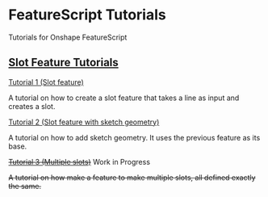 # FeatureScript Tutorials

Tutorials for Onshape FeatureScript

## [Slot Feature Tutorials](slot-tutorials/)

[Tutorial 1 (Slot feature)](slot-tutorials/tutorial-1/)

A tutorial on how to create a slot feature that takes a line as input and creates a slot.

[Tutorial 2 (Slot feature with sketch geometry)](slot-tutorials/tutorial-2/)

A tutorial on how to add sketch geometry. It uses the previous feature as its base.

~~[Tutorial 3 (Multiple slots)](slot-tutorials/tutorial-3/)~~ Work in Progress

~~A tutorial on how make a feature to make multiple slots, all defined exactly the same.~~
